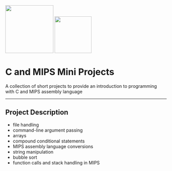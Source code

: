 <div display="inline-block">
<img src="https://www.britefish.net/wp-content/uploads/2019/07/logo-c-1.png" height="150">
<img src="https://assets.exercism.io/tracks/mips-bordered-turquoise.png" height="115">
</div>

# C and MIPS Mini Projects

A collection of short projects to provide an introduction to programming with C and MIPS assembly language

---

## Project Description

- file handling
- command-line argument passing
- arrays
- compound conditional statements
- MIPS assembly language conversions
- string manipulation 
- bubble sort
- function calls and stack handling in MIPS

